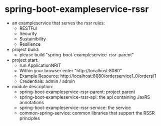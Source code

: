 # spring-boot-exampleservice-rssr
- an exampleservice that serves the rssr rules:
    - RESTFul
    - Security
    - Sustainibility
    - Resilience
- project build:
    - please build "spring-boot-exampleservice-rssr-parent"
- project start:
    - run ApplicationNRIT
    - Within your browser enter "http://localhost:8080"
    - Example Resource: http://localhost:8080/orderservice1_0/orders/1
    - Credentials: admin / admin
- module description:
    - spring-boot-exampleservice-rssr-parent: project parent
    - spring-boot-exampleservice-rssr-api: the api containing JaxRS annotations
    - spring-boot-exampleservice-rssr-service: the service
    - common-spring-service: common libraries that support the RSSR principles
